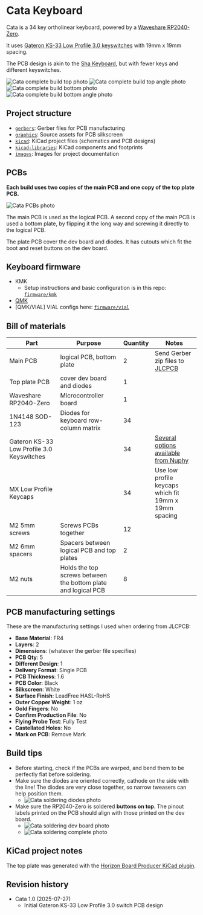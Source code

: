 # Cata Keyboard

Cata is a 34 key ortholinear keyboard, powered by a [Waveshare RP2040-Zero](https://www.waveshare.com/rp2040-zero.htm).

It uses [Gateron KS-33 Low Profile 3.0 keyswitches](https://nuphy.com/products/gateron-low-profile-3-0-switches) with 19mm x 19mm spacing.

The PCB design is akin to the [Sha Keyboard](https://github.com/skarrmann/sha), but with fewer keys and different keyswitches.

![Cata complete build top photo](images/cata-top.jpg)
![Cata complete build top angle photo](images/cata-top-angle.jpg)
![Cata complete build bottom photo](images/cata-bottom.jpg)
![Cata complete build bottom angle photo](images/cata-bottom-angle.jpg)

## Project structure

* [`gerbers`](gerbers): Gerber files for PCB manufacturing
* [`graphics`](graphics): Source assets for PCB silkscreen
* [`kicad`](kicad): KiCad project files (schematics and PCB designs)
* [`kicad-libraries`](kicad-libraries): KiCad components and footprints
* [`images`](images): Images for project documentation

## PCBs

**Each build uses two copies of the main PCB and one copy of the top plate PCB.**

![Cata PCBs photo](images/cata-pcbs.jpg)

The main PCB is used as the logical PCB. A second copy of the main PCB is used a bottom plate, by flipping it the long way and screwing it directly to the logical PCB.

The plate PCB cover the dev board and diodes. It has cutouts which fit the boot and reset buttons on the dev board.

## Keyboard firmware

* KMK
    * Setup instructions and basic configuration is in this repo: [`firmware/kmk`](firmware/kmk)
* [QMK](https://github.com/qmk/qmk_firmware/tree/master/keyboards/cata)
* [QMK/VIAL] VIAL configs here: [`firmware/vial`](firmware/vial)
## Bill of materials

Part | Purpose | Quantity | Notes
---- | ------- | -------- | ---------
Main PCB  | logical PCB, bottom plate | 2 | Send Gerber zip files to [JLCPCB](https://jlcpcb.com/)
Top plate PCB  | cover dev board and diodes  | 1 | 
Waveshare RP2040-Zero | Microcontroller board | 1 |
1N4148 SOD-123 | Diodes for keyboard row-column matrix | 34 |
Gateron KS-33 Low Profile 3.0 Keyswitches |  | 34 | [Several options available from Nuphy](https://nuphy.com/products/gateron-low-profile-3-0-switches)
MX Low Profile Keycaps | | 34 | Use low profile keycaps which fit 19mm x 19mm spacing
M2 5mm screws | Screws PCBs together | 12 |
M2 6mm spacers | Spacers between logical PCB and top plates | 2 |
M2 nuts | Holds the top screws between the bottom plate and logical PCB | 8 |

## PCB manufacturing settings

These are the manufacturing settings I used when ordering from JLCPCB:

* **Base Material**: FR4
* **Layers**: 2
* **Dimensions**: (whatever the gerber file specifies)
* **PCB Qty**: 5
* **Different Design**: 1
* **Delivery Format**: Single PCB
* **PCB Thickness**: 1.6
* **PCB Color**: Black
* **Silkscreen**: White
* **Surface Finish**: LeadFree HASL-RoHS
* **Outer Copper Weight**: 1 oz
* **Gold Fingers**: No
* **Confirm Production File**: No
* **Flying Probe Test**: Fully Test
* **Castellated Holes**: No
* **Mark on PCB**: Remove Mark

## Build tips

* Before starting, check if the PCBs are warped, and bend them to be perfectly flat before soldering.
* Make sure the diodes are oriented correctly, cathode on the side with the line! The diodes are very close together, so narrow tweasers can help position them.
    * ![Cata soldering diodes photo](images/cata-solder-diodes.jpg)
* Make sure the RP2040-Zero is soldered **buttons on top**. The pinout labels printed on the PCB should align with those printed on the dev board.
    * ![Cata soldering dev board photo](images/cata-solder-dev-board.jpg)
    * ![Cata soldering complete photo](images/cata-soldering-complete.jpg)

## KiCad project notes

The top plate was generated with the [Horizon Board Producer KiCad plugin](https://github.com/skarrmann/horizon#kicad-project-notes).

## Revision history

* Cata 1.0 (2025-07-27)
    * Initial Gateron KS-33 Low Profile 3.0 switch PCB design
